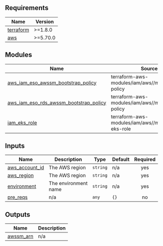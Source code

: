 <!-- BEGIN_TF_DOCS -->
## Requirements

| Name | Version |
|------|---------|
| <a name="requirement_terraform"></a> [terraform](#requirement\_terraform) | >=1.8.0 |
| <a name="requirement_aws"></a> [aws](#requirement\_aws) | >=5.70.0 |

## Modules

| Name | Source | Version |
|------|--------|---------|
| <a name="module_aws_iam_eso_awssm_bootstrap_policy"></a> [aws\_iam\_eso\_awssm\_bootstrap\_policy](#module\_aws\_iam\_eso\_awssm\_bootstrap\_policy) | terraform-aws-modules/iam/aws//modules/iam-policy | 5.46.0 |
| <a name="module_aws_iam_eso_rds_awssm_bootstrap_policy"></a> [aws\_iam\_eso\_rds\_awssm\_bootstrap\_policy](#module\_aws\_iam\_eso\_rds\_awssm\_bootstrap\_policy) | terraform-aws-modules/iam/aws//modules/iam-policy | 5.46.0 |
| <a name="module_iam_eks_role"></a> [iam\_eks\_role](#module\_iam\_eks\_role) | terraform-aws-modules/iam/aws//modules/iam-eks-role | 5.46.0 |

## Inputs

| Name | Description | Type | Default | Required |
|------|-------------|------|---------|:--------:|
| <a name="input_aws_account_id"></a> [aws\_account\_id](#input\_aws\_account\_id) | The AWS region | `string` | n/a | yes |
| <a name="input_aws_region"></a> [aws\_region](#input\_aws\_region) | The AWS region | `string` | n/a | yes |
| <a name="input_environment"></a> [environment](#input\_environment) | The environment name | `string` | n/a | yes |
| <a name="input_pre_reqs"></a> [pre\_reqs](#input\_pre\_reqs) | n/a | `any` | `{}` | no |

## Outputs

| Name | Description |
|------|-------------|
| <a name="output_awssm_arn"></a> [awssm\_arn](#output\_awssm\_arn) | n/a |
<!-- END_TF_DOCS -->